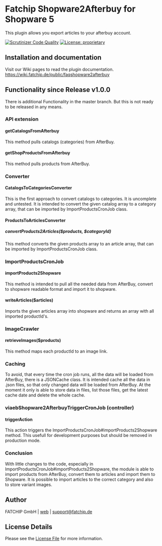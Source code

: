 # Fatchip Shopware2Afterbuy for Shopware 5
This plugin allows you export articles to your afterbuy account. 

[![Scrutinizer Code Quality](https://scrutinizer-ci.com/g/FATCHIP-GmbH/plugin-shopware5-hermes/badges/quality-score.png?b=master&s=c6562e886c35cfe94bf70e9faa86794f44705275)](https://scrutinizer-ci.com/g/FATCHIP-GmbH/plugin-shopware5-shopware2afterbuy/?branch=master)
[![License: proprietary](https://img.shields.io/badge/License-proprietary-lightgrey.svg)](LICENSE.md)

## Installation and documentation

Visit our Wiki pages to read the plugin documentation.  
https://wiki.fatchip.de/public/faqshopware2afterbuy

## Functionality since Release v1.0.0
There is additional Functionality in the master branch. But this is not ready to be released in any means.
### API extension
#### getCatalogsFromAfterbuy
This method pulls catalogs (categories) from AfterBuy.
#### getShopProductsFromAfterbuy
This method pulls products from AfterBuy.
### Converter
#### CatalogsToCategoriesConverter
This is the first approach to convert catalogs to categories. It is uncomplete and untested. It is intended to convert
the given catalog array to a category array, that can be imported by ImportProductsCronJob class.
#### ProductsToArticlesConverter
##### convertProducts2Articles($products, $categoryId)
This method converts the given products array to an article array, that can be imported by ImportProductsCronJob class.
### ImportProductsCronJob
#### importProducts2Shopware
This method is intended to pull all the needed data from AfterBuy, convert to shopware readable format and import it to
shopware. 
#### writeArticles($articles)
Imports the given articles array into shopware and returns an array with all imported productId's.
### ImageCrawler
#### retrieveImages($products)
This method maps each productId to an image link.
### Caching
To avoid, that every time the cron job runs, all the data will be loaded from AfterBuy, there is a JSONCache class. It
is intended cache all the data in .json files, so that only changed data will be loaded from AfterBuy. At the moment it
only is able to store data in files, list those files, get the latest cache date and delete the whole cache.
### viaebShopware2AfterbuyTriggerCronJob (controller)
#### triggerAction
This action triggers the ImportProductsCronJob#importProducts2Shopware method. This usefull for development purposes but
should be removed in production mode. 
### Conclusion
With little changes to the code, especially in ImportProductsCronJob#importProducts2Shopware, the module is able to
import products from AfterBuy, convert them to articles and import them to Shopware. It is possible to import articles
to the correct category and also to store variant images. 

## Author

FATCHIP GmbH | [web](https://www.fatchip.de/) | [support@fatchip.de](mailto:support@fatchip.de)

## License Details
Please see the [License File](LICENSE.md) for more information.
